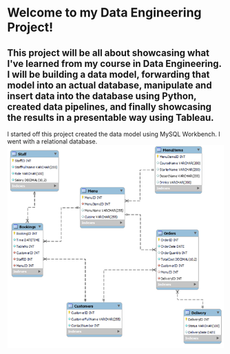 # Welcome to my Data Engineering Project! <br>
This project will be all about showcasing what I've learned from my course in Data Engineering. I will be building a data model, forwarding that model into an actual database, manipulate and insert data into the database using Python, created data pipelines, and finally showcasing the results in a presentable way using Tableau. 
---------------------------------------------------------------------------------------------------------
I started off this project created the data model using MySQL Workbench. I went with a relational database. 
![image](LittleLemonDM.png)
